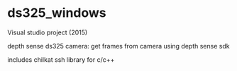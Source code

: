 # ds325_windows
Visual studio project (2015)

depth sense ds325 camera: get frames from camera using depth sense sdk

includes chilkat ssh library for c/c++ 
